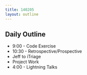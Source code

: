 ```yaml
---
title: 140205
layout: outline
---
```


## Daily Outline

* 9:00 - Code Exercise
* 10:30 - Retrospective/Prospective
* Jeff to iTriage
* Project Work
* 4:00 - Lightning Talks
